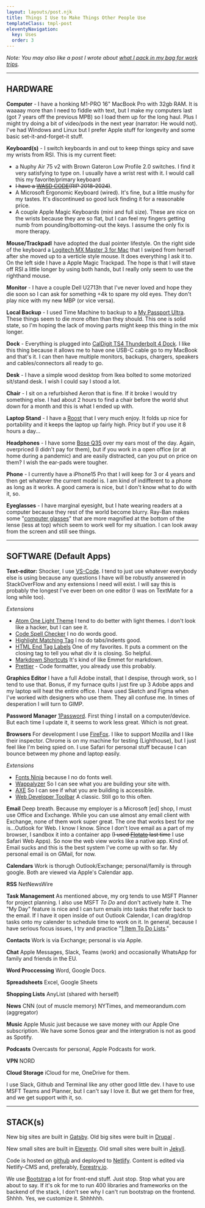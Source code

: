 ```yaml
---
layout: layouts/post.njk
title: Things I Use to Make Things Other People Use
templateClass: tmpl-post
eleventyNavigation:
  key: Uses
  order: 3
---
```

*Note: You may also like a post I wrote about [what I pack in my bag for work trips](/posts/2022/what-goes-in-my-bag/).* 

<hr>

## HARDWARE
**Computer** - I have a honking M1-PRO 16" MacBook Pro with 32gb RAM. It is waaaay more than I need to fiddle with text, but I make my computers last (got 7 years off the previous MPB) so I load them up for the long haul. Plus I might try doing a bit of video/pods in the next year (narrator: He would not). I've had Windows and Linux but I prefer Apple stuff for longevity and some basic set-it-and-forget-it stuff.

**Keyboard(s)** - I switch keyboards in and out to keep things spicy and save my wrists from RSI. This is my current fleet:
  
  - a Nuphy Air 75 v2 with Brown Gateron Low Profile 2.0 switches. I find it very satisfying to type on. I usually have a wrist rest with it. I would call this my favorite/primary keyboard
  - ~~I have a [WASD CODE](https://www.wasdkeyboards.com/code-v3-87-key-mechanical-keyboard-cherry-mx-blue.html)(RIP 2018-2024)~~. 
  - A Microsoft Ergonomic Keyboard (wired). It's fine, but a little mushy for my tastes. It's discontinued so good luck finding it for a reasonable price.
  - A couple Apple Magic Keyboards (mini and full size). These are nice on the wrists because they are so flat, but I can feel my fingers getting numb from pounding/bottoming-out the keys. I assume the only fix is more therapy.


**Mouse/Trackpad**I have adopted the dual pointer lifestyle. On the right side of the keyboard a [Logitech MX Master 3 for Mac](https://www.logitech.com/en-kw/products/mice/mx-master-3-mac-wireless-mouse.910-005696.html) that I swiped from herself after she moved up to a verticle style mouse. It does everything I ask it to. On the left side I have a Apple Magic Trackpad. The hope is that I will stave off RSI a little longer by using both hands, but I really only seem to use the righthand mouse.

**Monitor** - I have a couple Dell U2713h that I've never loved and hope they die soon so I can ask for something +4k to spare my old eyes. They don't play nice with my new MBP (or vice versa).

**Local Backup** - I used Time Machine to backup to a [My Passport Ultra](https://www.westerndigital.com/products/portable-drives/wd-my-passport-ultra-usb-c-hdd?sku=WDBC3C0010BSL-WESN). These things seem to die more often than they should. This one is solid state, so I'm hoping the lack of moving parts might keep this thing in the mix longer.

**Dock** - Everything is plugged into [CalDigit TS4 Thunderbolt 4 Dock](https://www.caldigit.com/thunderbolt-station-4/). I like this thing because it allows me to have one USB-C cable go to my MacBook and that's it. I can then have multiple monitors, backups, chargers, speakers and cables/connectors all ready to go.

**Desk** - I have a simple wood desktop from Ikea bolted to some motorized sit/stand desk. I wish I could say I stood a lot.

**Chair** - I sit on a refurbished Aeron that is fine. If it broke I would try something else. I had about 2 hours to find a chair before the world shut down for a month and this is what I ended up with.

**Laptop Stand** - I have a [Roost](https://www.therooststand.com/) that I very much enjoy. It folds up nice for portability and it keeps the laptop up fairly high. Pricy but if you use it 8 hours a day...

**Headphones** - I have some [Bose Q35](https://www.bose.com/en_us/products/headphones/over_ear_headphones/quietcomfort-35-wireless-ii.html#v=qc35_ii_black) over my ears most of the day. Again, overpriced (I didn't pay for them), but if you work in a open office (or at home during a pandemic) and are easily distracted, can you put on price on them? I wish the ear-pads were tougher.

**Phone** - I currently have a iPhone15 Pro that I will keep for 3 or 4 years and then get whatever the current model is. I am kind of indifferent to a phone as long as it works. A good camera is nice, but I don't know what to do with it, so.

**Eyeglasses** - I have marginal eyesight, but I hate wearing readers at a computer because they rest of the world become blurry. Ray-Ban makes some "[computer glasses](https://www.readingglasses.com/ray-ban/?searchinput=computer)" that are more magnified at the bottom of the lense (less at top) which seem to work well for my situation. I can look away from the screen and still see things.
<hr>

## SOFTWARE (Default Apps)

**Text-editor:** Shocker, I use [VS-Code](https://code.visualstudio.com/). I tend to just use whatever everybody else is using because any questions I have will be robustly answered in StackOverFlow and any extensions I need will exist. I will say this is probably the longest I've ever been on one editor (I was on TextMate for a long while too).

*Extensions*
- [Atom One Light Theme](https://marketplace.visualstudio.com/items?itemName=akamud.vscode-theme-onelight) I tend to do better with light themes. I don't look like a hacker, but I can see it.
- [Code Spell Checker](https://marketplace.visualstudio.com/items?itemName=streetsidesoftware.code-spell-checker) I no do words good.
- [Highlight Matching Tag](https://marketplace.visualstudio.com/items?itemName=vincaslt.highlight-matching-tag) I no do tabs/indents good.
- [HTML End Tag Labels](https://marketplace.visualstudio.com/items?itemName=anteprimorac.html-end-tag-labels) One of my favorites. It puts a comment on the closing tag to tell you what div it is closing. So helpful.
- [Markdown Shortcuts](https://marketplace.visualstudio.com/items?itemName=mdickin.markdown-shortcuts) It's kind of like Emmet for markdown. 
- [Prettier](https://marketplace.visualstudio.com/items?itemName=esbenp.prettier-vscode) - Code formatter, you already use this probably.

**Graphics Editor** I have a full Adobe install, that I despise, through work, so I tend to use that. Bonus, if my furnace quits I just fire up 3 Adobe apps and my laptop will heat the entire office. I have used Sketch and Figma when I've worked with designers who use them. They all confuse me. In times of desperation I will turn to GIMP.

**Password Manager** [1Password](https://1password.com/). First thing I install on a computer/device. But each time I update it, it seems to work less great. Which is not great.

**Browsers** For development I use [FireFox](https://www.mozilla.org/en-US/firefox/new/). I like to support Mozilla and I like their inspector. Chrome is on my machine for testing (Lighthouse), but I just feel like I'm being spied on. I use Safari for personal stuff because I can bounce between my phone and laptop easily. 

*Extensions*
- [Fonts Ninja](https://addons.mozilla.org/en-US/firefox/addon/fonts-ninja/) because I no do fonts well.
- [Wappalyzer](https://addons.mozilla.org/en-US/firefox/addon/wappalyzer/) So I can see what you are building your site with.
- [AXE](https://addons.mozilla.org/en-US/firefox/addon/axe-devtools/) So I can see if what you are building is accessible.
- [Web Developer Toolbar](https://addons.mozilla.org/en-US/firefox/addon/web-developer/) A classic. Still go to this often.

**Email** Deep breath. Because my employer is a Microsoft [ed] shop, I must use Office and Exchange. While you can use almost any email client with Exchange, none of them work super great. The one that works best for me is...Outlook for Web. I know I know. Since I don't love email as a part of my browser, I sandbox it into a container app (~~I used [Flotato](https://www.flotato.com/) last time~~ I use Safari Web Apps). So now the web view works like a native app. Kind of. Email sucks and this is the best system I've come up with so far. My personal email is on GMail, for now.

**Calendars** Work is thorugh Outlook/Exchange; personal/family is through google. Both are viewed via Apple's Calendar app.

**RSS** NetNewsWire

**Task Management** As mentioned above, my org tends to use MSFT Planner for project planning. I also use MSFT *To Do* and don't actively hate it. The "My Day" feature is nice and I can turn emails into tasks that refer back to the email. If I have it open inside of out Outlook Calendar, I can drag/drop tasks onto my calender to schedule time to work on it. In general, because I have serious focus issues, I try and practice "[1 Item To Do Lists](https://hbr.org/2020/08/your-to-do-list-is-in-fact-too-long)."

**Contacts** Work is via Exchange; personal is via Apple.

**Chat** Apple Messages, Slack, Teams (work) and occasionally WhatsApp for family and friends in the EU.

**Word Proccessing** Word, Google Docs.

**Spreadsheets** Excel, Google Sheets

**Shopping Lists** AnyList (shared with herself)

**News** CNN (out of muscle memory) NYTimes, and memeorandum.com (aggregator)

**Music** Apple Music just because we save money with our Apple One subscription. We have some Sonos gear and the intergration is not as good as Spotify.

**Podcasts** Overcasts for personal, Apple Podcasts for work.

**VPN** NORD

**Cloud Storage** iCloud for me, OneDrive for them.

I use Slack, Github and Terminal like any other good little dev. I have to use MSFT Teams and Planner, but I can't say I love it. But we get them for free, and we get support with it, so.

<hr>

## STACK(s)

New big sites are built in [Gatsby](https://www.gatsbyjs.com/).
Old big sites were built in [Drupal](https://www.drupal.org/) .

New small sites are built in [Eleventy](https://www.11ty.dev/).
Old small sites were built in [Jekyll](https://jekyllrb.com/).

Code is hosted on [github](https://github.com/) and deployed to [Netlify](https://www.netlify.com/).
Content is edited via Netlify-CMS and, preferably, [Forestry.io](https://www.forestry.io/).

We use [Bootstrap](https://getbootstrap.com/) a lot for front-end stuff. Just stop. Stop what you are about to say. If it's ok for me to run 400 libraries and frameworks on the backend of the stack, I don't see why I can't run bootstrap on the frontend. Shhhh. Yes, we customize it. Shhhhhh.
